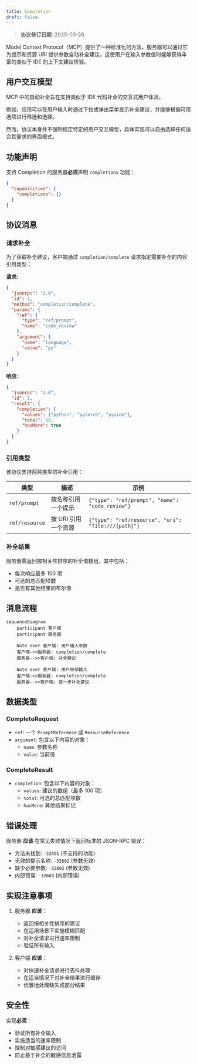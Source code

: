 ```yaml
---
title: Completion
draft: false
---
```


> **协议修订日期**: 2025-03-26

Model Context Protocol（MCP）提供了一种标准化的方法，服务器可以通过它为提示和资源 URI 提供参数自动补全建议。这使用户在输入参数值时能够获得丰富的类似于 IDE 的上下文建议体验。

## 用户交互模型

MCP 中的自动补全旨在支持类似于 IDE 代码补全的交互式用户体验。

例如，应用可以在用户输入时通过下拉或弹出菜单显示补全建议，并能够根据可用选项进行筛选和选择。

然而，协议本身并不强制规定特定的用户交互模型，具体实现可以自由选择任何适合其需求的界面模式。

## 功能声明

支持 Completion 的服务器**必须**声明 `completions` 功能：

```json
{
  "capabilities": {
    "completions": {}
  }
}
```

## 协议消息

### 请求补全

为了获取补全建议，客户端通过 `completion/complete` 请求指定需要补全的内容引用类型：

**请求:**

```json
{
  "jsonrpc": "2.0",
  "id": 1,
  "method": "completion/complete",
  "params": {
    "ref": {
      "type": "ref/prompt",
      "name": "code_review"
    },
    "argument": {
      "name": "language",
      "value": "py"
    }
  }
}
```

**响应:**

```json
{
  "jsonrpc": "2.0",
  "id": 1,
  "result": {
    "completion": {
      "values": ["python", "pytorch", "pyside"],
      "total": 10,
      "hasMore": true
    }
  }
}
```

### 引用类型

该协议支持两种类型的补全引用：

| 类型            | 描述                         | 示例                                                |
| --------------- | ---------------------------- | --------------------------------------------------- |
| `ref/prompt`    | 按名称引用一个提示           | `{"type": "ref/prompt", "name": "code_review"}`     |
| `ref/resource`  | 按 URI 引用一个资源          | `{"type": "ref/resource", "uri": "file:///{path}"}` |

### 补全结果

服务器需返回按相关性排序的补全值数组，其中包括：

- 每次响应最多 100 项
- 可选的总匹配项数
- 是否有其他结果的布尔值

## 消息流程

```mermaid
sequenceDiagram
    participant 客户端
    participant 服务器

    Note over 客户端: 用户输入参数
    客户端->>服务器: completion/complete
    服务器-->>客户端: 补全建议

    Note over 客户端: 用户继续输入
    客户端->>服务器: completion/complete
    服务器-->>客户端: 进一步补全建议
```

## 数据类型

### CompleteRequest

- `ref`: 一个 `PromptReference` 或 `ResourceReference`
- `argument`: 包含以下内容的对象：
  - `name`: 参数名称
  - `value`: 当前值

### CompleteResult

- `completion`: 包含以下内容的对象：
  - `values`: 建议的数组（最多 100 项）
  - `total`: 可选的总匹配项数
  - `hasMore`: 其他结果标记

## 错误处理

服务器 **应该** 在常见失败情况下返回标准的 JSON-RPC 错误：

- 方法未找到: `-32601` (不支持的功能)
- 无效的提示名称: `-32602` (参数无效)
- 缺少必要参数: `-32602` (参数无效)
- 内部错误: `-32603` (内部错误)

## 实现注意事项

1. 服务器 **应该**：

   - 返回按相关性排序的建议
   - 在适用场景下实施模糊匹配
   - 对补全请求进行速率限制
   - 验证所有输入

2. 客户端 **应该**：
   - 对快速补全请求进行去抖处理
   - 在适当情况下对补全结果进行缓存
   - 优雅地处理缺失或部分结果

## 安全性

实现**必须**：

- 验证所有补全输入
- 实施适当的速率限制
- 控制对敏感建议的访问
- 防止基于补全的敏感信息泄露

